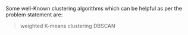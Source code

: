 Some well-Known clustering algorithms which can be helpful as per the problem statement are:
> weighted K-means clustering
> DBSCAN
